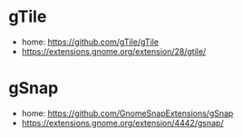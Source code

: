 # gTile
- home: https://github.com/gTile/gTile
- https://extensions.gnome.org/extension/28/gtile/

# gSnap
- home: https://github.com/GnomeSnapExtensions/gSnap
- https://extensions.gnome.org/extension/4442/gsnap/

